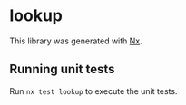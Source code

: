 # lookup

This library was generated with [Nx](https://nx.dev).

## Running unit tests

Run `nx test lookup` to execute the unit tests.
